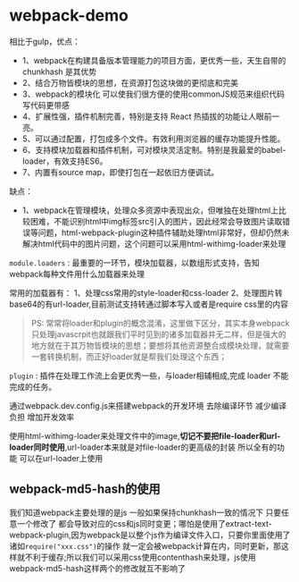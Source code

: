 # webpack-demo

相比于gulp，优点：

- 1、webpack在构建具备版本管理能力的项目方面，更优秀一些，天生自带的chunkhash 是其优势
- 2、结合万物皆模块的思想，在资源打包这块做的更彻底和完美
- 3、webpack的模块化 可以使我们很方便的使用commonJS规范来组织代码 写代码更带感
- 4、扩展性强，插件机制完善，特别是支持 React 热插拔的功能让人眼前一亮。
- 5、可以通过配置，打包成多个文件。有效利用浏览器的缓存功能提升性能。
- 6、支持模块加载器和插件机制，可对模块灵活定制。特别是我最爱的babel-loader，有效支持ES6。
- 7、内置有source map，即使打包在一起依旧方便调试。

缺点：

- 1、webpack在管理模块，处理众多资源中表现出众，但唯独在处理html上比较困难，不能识别html中img标签src引入的图片，因此经常会导致图片读取错误等问题，html-webpack-plugin这种插件辅助处理html非常好，但却仍然未解决html代码中的图片问题，这个问题可以采用html-withimg-loader来处理



``module.loaders`` : 最重要的一环节，模块加载器，以数组形式支持，告知webpack每种文件用什么加载器来处理 

常用的加载器有：
1、处理css常用的style-loader和css-loader
2、处理图片转base64的有url-loader,目前测试支持转通过脚本写入或者是require css里的内容

> PS: 常常将loader和plugin的概念混淆，这里做下区分，其实本身webpack只处理javascrpit也就跟我们平时见到的诸多加载器并无二样，但是强大的地方就在于其万物皆模块的思想；要想将其他资源整合成模块处理，就需要一套转换机制，而正好loader就是帮我们处理这个东西；

``plugin`` : 插件在处理工作流上会更优秀一些，与loader相辅相成,完成 loader 不能完成的任务。


通过webpack.dev.config.js来搭建webpack的开发环境 去除编译环节 减少编译负担 增加开发效率

使用html-withimg-loader来处理文件中的image,**切记不要把file-loader和url-loader同时使用**,url-loader本来就是对file-loader的更高级的封装 所以全有的功能 可以在url-loader上使用


## webpack-md5-hash的使用
我们知道webpack主要处理的是js 一般如果保持chunkhash一致的情况下 只要任意一个修改了 都会导致对应的css和js同时变更；哪怕是使用了extract-text-webpack-plugin,因为webpack是以整个js作为编译文件入口，只要你里面使用了诸如``require("xxx.css")``的操作 就一定会被webpack计算在内，同时更新，那这样就不利于缓存;所以我们可以采用css使用contenthash来处理，js使用webpack-md5-hash这样两个的修改就互不影响了